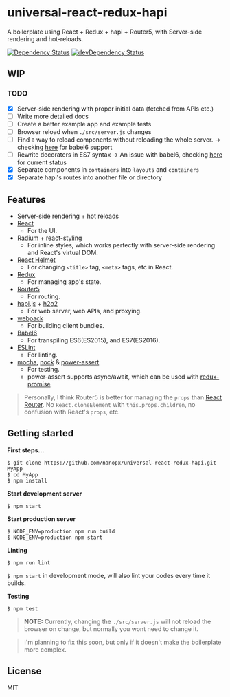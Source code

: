 # universal-react-redux-hapi
A boilerplate using React + Redux + hapi + Router5, with Server-side rendering and hot-reloads.

[![Dependency Status](https://david-dm.org/nanopx/universal-react-redux-hapi.svg?style=flat-square)](https://david-dm.org/nanopx/universal-react-redux-hapi)
[![devDependency Status](https://david-dm.org/nanopx/universal-react-redux-hapi/dev-status.svg?style=flat-square)](https://david-dm.org/nanopx/universal-react-redux-hapi#info=devDependencies)

## WIP

### TODO
- [x] Server-side rendering with proper initial data (fetched from APIs etc.)
- [ ] Write more detailed docs
- [ ] Create a better example app and example tests
- [ ] Browser reload when `./src/server.js` changes
- [ ] Find a way to reload components without reloading the whole server. -> checking [here](https://github.com/gaearon/babel-plugin-react-transform/pull/50) for babel6 support
- [ ] Rewrite decoraters in ES7 syntax -> An issue with babel6, checking [here](http://phabricator.babeljs.io/T2645) for current status
- [x] Separate components in `containers` into `layouts` and `containers`
- [x] Separate hapi's routes into another file or directory

## Features
* Server-side rendering + hot reloads
* [React](https://facebook.github.io/react/)
  - For the UI.
* [Radium](http://projects.formidablelabs.com/radium/) + [react-styling](https://github.com/halt-hammerzeit/react-styling)
  - For inline styles, which works perfectly with server-side rendering and React's virtual DOM.
* [React Helmet](https://github.com/nfl/react-helmet)
  - For changing `<title>` tag, `<meta>` tags, etc in React.
* [Redux](http://redux.js.org/)
  - For managing app's state.
* [Router5](http://router5.github.io/)
  - For routing.
* [hapi.js](http://hapijs.com/) + [h2o2](https://github.com/hapijs/h2o2)
  * For web server, web APIs, and proxying.
* [webpack](http://webpack.github.io/)
  * For building client bundles.
* [Babel6](https://babeljs.io/)
  * For transpiling ES6(ES2015), and ES7(ES2016).
* [ESLint](http://eslint.org/)
  * For linting.
* [mocha](https://mochajs.org/), [nock](https://github.com/pgte/nock) & [power-assert](https://github.com/power-assert-js/power-assert)
  * For testing.
  * power-assert supports async/await, which can be used with [redux-promise](https://github.com/acdlite/redux-promise)

> Personally, I think Router5 is better for managing the `props` than [React Router](https://github.com/rackt/react-router).
> No `React.cloneElement` with `this.props.children`, no confusion with React's `props`, etc.


## Getting started
**First steps...**
```
$ git clone https://github.com/nanopx/universal-react-redux-hapi.git MyApp
$ cd MyApp
$ npm install
```

**Start development server**
```
$ npm start
```

**Start production server**
```
$ NODE_ENV=production npm run build
$ NODE_ENV=production npm start
```

**Linting**
```
$ npm run lint
```
`$ npm start` in development mode, will also lint your codes every time it builds.


**Testing**
```
$ npm test
```

> **NOTE:** Currently, changing the `./src/server.js` will not reload the browser on change, but
normally you wont need to change it.

> I'm planning to fix this soon, but only if it doesn't make the boilerplate more complex.

## License
MIT
